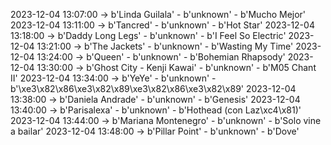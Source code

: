 2023-12-04 13:07:00 -> b'Linda Guilala' - b'unknown' - b'Mucho Mejor'
2023-12-04 13:11:00 -> b'Tancred' - b'unknown' - b'Hot Star'
2023-12-04 13:18:00 -> b'Daddy Long Legs' - b'unknown' - b'I Feel So Electric'
2023-12-04 13:21:00 -> b'The Jackets' - b'unknown' - b'Wasting My Time'
2023-12-04 13:24:00 -> b'Queen' - b'unknown' - b'Bohemian Rhapsody'
2023-12-04 13:30:00 -> b'Ghost City - Kenji Kawai' - b'unknown' - b'M05 Chant II'
2023-12-04 13:34:00 -> b'YeYe' - b'unknown' - b'\xe3\x82\x86\xe3\x82\x89\xe3\x82\x86\xe3\x82\x89'
2023-12-04 13:38:00 -> b'Daniela Andrade' - b'unknown' - b'Genesis'
2023-12-04 13:40:00 -> b'Parisalexa' - b'unknown' - b'Hothead (con Laz\xc4\x81)'
2023-12-04 13:44:00 -> b'Mariana Montenegro' - b'unknown' - b'Solo vine a bailar'
2023-12-04 13:48:00 -> b'Pillar Point' - b'unknown' - b'Dove'
